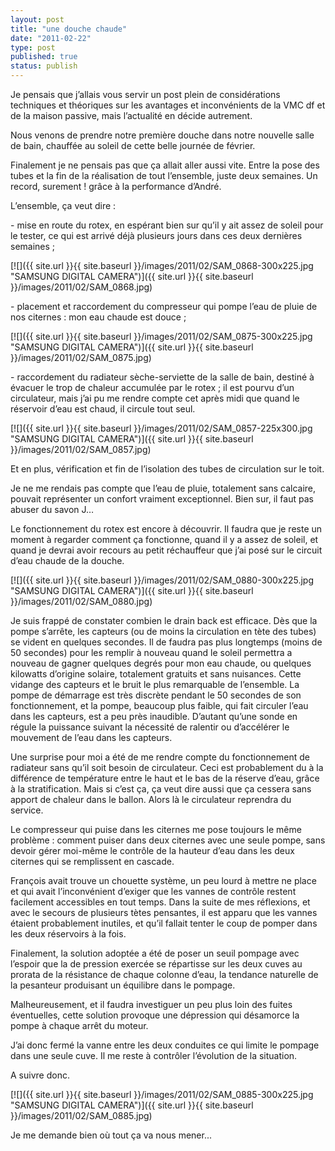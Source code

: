 ```yaml
---
layout: post
title: "une douche chaude"
date: "2011-02-22"
type: post
published: true
status: publish
---
```


Je pensais que j’allais vous servir un post plein de considérations techniques et théoriques sur les avantages et inconvénients de la VMC df et de la maison passive, mais l’actualité en décide autrement.

Nous venons de prendre notre première douche dans notre nouvelle salle de bain, chauffée au soleil de cette belle journée de février.

Finalement je ne pensais pas que ça allait aller aussi vite. Entre la pose des tubes et la fin de la réalisation de tout l’ensemble, juste deux semaines. Un record, surement ! grâce à la performance d’André.

L’ensemble, ça veut dire :

\- mise en route du rotex, en espérant bien sur qu’il y ait assez de soleil pour le tester, ce qui est arrivé déjà plusieurs jours dans ces deux dernières semaines ;

[![]({{ site.url }}{{ site.baseurl }}/images/2011/02/SAM_0868-300x225.jpg "SAMSUNG DIGITAL CAMERA")]({{ site.url }}{{ site.baseurl }}/images/2011/02/SAM_0868.jpg)

\- placement et raccordement du compresseur qui pompe l’eau de pluie de nos citernes : mon eau chaude est douce ;

[![]({{ site.url }}{{ site.baseurl }}/images/2011/02/SAM_0875-300x225.jpg "SAMSUNG DIGITAL CAMERA")]({{ site.url }}{{ site.baseurl }}/images/2011/02/SAM_0875.jpg)

\- raccordement du radiateur sèche-serviette de la salle de bain, destiné à évacuer le trop de chaleur accumulée par le rotex ; il est pourvu d’un circulateur, mais j’ai pu me rendre compte cet après midi que quand le réservoir d’eau est chaud, il circule tout seul.

[![]({{ site.url }}{{ site.baseurl }}/images/2011/02/SAM_0857-225x300.jpg "SAMSUNG DIGITAL CAMERA")]({{ site.url }}{{ site.baseurl }}/images/2011/02/SAM_0857.jpg)

Et en plus, vérification et fin de l’isolation des tubes de circulation sur le toit.

Je ne me rendais pas compte que l’eau de pluie, totalement sans calcaire, pouvait représenter un confort vraiment exceptionnel. Bien sur, il faut pas abuser du savon J…

Le fonctionnement du rotex est encore à découvrir. Il faudra que je reste un moment à regarder comment ça fonctionne, quand il y a assez de soleil, et quand je devrai avoir recours au petit réchauffeur que j’ai posé sur le circuit d’eau chaude de la douche.

[![]({{ site.url }}{{ site.baseurl }}/images/2011/02/SAM_0880-300x225.jpg "SAMSUNG DIGITAL CAMERA")]({{ site.url }}{{ site.baseurl }}/images/2011/02/SAM_0880.jpg)

Je suis frappé de constater combien le drain back est efficace. Dès que la pompe s’arrête, les capteurs (ou de moins la circulation en tète des tubes) se vident en quelques secondes. Il de faudra pas plus longtemps (moins de 50 secondes) pour les remplir à nouveau quand le soleil permettra a nouveau de gagner quelques degrés pour mon eau chaude, ou quelques kilowatts d’origine solaire, totalement gratuits et sans nuisances. Cette vidange des capteurs et le bruit le plus remarquable de l’ensemble. La pompe de démarrage est très discrète pendant le 50 secondes de son fonctionnement, et la pompe, beaucoup plus faible, qui fait circuler l’eau dans les capteurs, est a peu près inaudible. D’autant qu’une sonde en régule la puissance suivant la nécessité de ralentir ou d’accélérer le mouvement de l’eau dans les capteurs.

Une surprise pour moi a été de me rendre compte du fonctionnement de radiateur sans qu’il soit besoin de circulateur. Ceci est probablement du à la différence de température entre le haut et le bas de la réserve d’eau, grâce à la stratification. Mais si c’est ça, ça veut dire aussi que ça cessera sans apport de chaleur dans le ballon. Alors là le circulateur reprendra du service.

Le compresseur qui puise dans les citernes me pose toujours le même problème : comment puiser dans deux citernes avec une seule pompe, sans devoir gérer moi-même le contrôle de la hauteur d’eau dans les deux citernes qui se remplissent en cascade.

François avait trouve un chouette système, un peu lourd à mettre ne place et qui avait l’inconvénient d’exiger que les vannes de contrôle restent facilement accessibles en tout temps. Dans la suite de mes réflexions, et avec le secours de plusieurs tètes pensantes, il est apparu que les vannes étaient probablement inutiles, et qu’il fallait tenter le coup de pomper dans les deux réservoirs à la fois.

Finalement, la solution adoptée a été de poser un seuil pompage avec l’espoir que la de pression exercée se répartisse sur les deux cuves au prorata de la résistance de chaque colonne d’eau, la tendance naturelle de la pesanteur produisant un équilibre dans le pompage.

Malheureusement, et il faudra investiguer un peu plus loin des fuites éventuelles, cette solution provoque une dépression qui désamorce la pompe à chaque arrêt du moteur.

J’ai donc fermé la vanne entre les deux conduites ce qui limite le pompage dans une seule cuve. Il me reste à contrôler l’évolution de la situation.

A suivre donc.

[![]({{ site.url }}{{ site.baseurl }}/images/2011/02/SAM_0885-300x225.jpg "SAMSUNG DIGITAL CAMERA")]({{ site.url }}{{ site.baseurl }}/images/2011/02/SAM_0885.jpg)

Je me demande bien où tout ça va nous mener...
